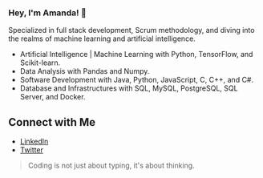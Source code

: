 ### Hey, I'm Amanda! 👋

Specialized in full stack development, Scrum methodology, and diving into the realms of machine learning and artificial intelligence.

- Artificial Intelligence | Machine Learning with Python, TensorFlow, and Scikit-learn. 
- Data Analysis with Pandas and Numpy. 
- Software Development with Java, Python, JavaScript, C, C++, and C#. 
- Database and Infrastructures with SQL, MySQL, PostgreSQL, SQL Server, and Docker. 

## Connect with Me

- [LinkedIn](your_linkedin_profile)
- [Twitter](your_twitter_profile)

> Coding is not just about typing, it's about thinking.
